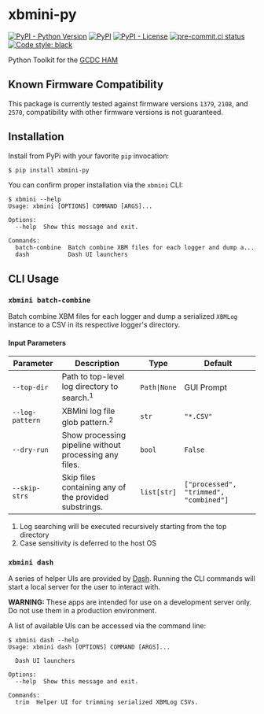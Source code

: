 # xbmini-py
[![PyPI - Python Version](https://img.shields.io/pypi/pyversions/xbmini-py/0.3.0?logo=python&logoColor=FFD43B)](https://pypi.org/project/xbmini-py/)
[![PyPI](https://img.shields.io/pypi/v/xbmini-py)](https://pypi.org/project/xbmini-py/)
[![PyPI - License](https://img.shields.io/pypi/l/xbmini-py?color=magenta)](https://github.com/sco1/xbmini-py/blob/master/LICENSE)
[![pre-commit.ci status](https://results.pre-commit.ci/badge/github/sco1/xbmini-py/main.svg)](https://results.pre-commit.ci/latest/github/sco1/xbmini-py/main)
[![Code style: black](https://img.shields.io/badge/code%20style-black-black)](https://github.com/psf/black)

Python Toolkit for the [GCDC HAM](http://www.gcdataconcepts.com/ham.html)

## Known Firmware Compatibility
This package is currently tested against firmware versions `1379`, `2108`, and `2570`, compatibility with other firmware versions is not guaranteed.

## Installation
Install from PyPi with your favorite `pip` invocation:

```bash
$ pip install xbmini-py
```

You can confirm proper installation via the `xbmini` CLI:
<!-- [[[cog
import cog
from subprocess import PIPE, run
out = run(["xbmini", "--help"], stdout=PIPE, encoding="ascii")
cog.out(
    f"```\n$ xbmini --help\n{out.stdout.rstrip()}\n```"
)
]]] -->
```
$ xbmini --help
Usage: xbmini [OPTIONS] COMMAND [ARGS]...

Options:
  --help  Show this message and exit.

Commands:
  batch-combine  Batch combine XBM files for each logger and dump a...
  dash           Dash UI launchers
```
<!-- [[[end]]] -->

## CLI Usage
### `xbmini batch-combine`
Batch combine XBM files for each logger and dump a serialized `XBMLog` instance to a CSV in its respective logger's directory.
#### Input Parameters
| Parameter       | Description                                            | Type         | Default                                |
|-----------------|--------------------------------------------------------|--------------|----------------------------------------|
| `--top-dir`     | Path to top-level log directory to search.<sup>1</sup> | `Path\|None` | GUI Prompt                             |
| `--log-pattern` | XBMini log file glob pattern.<sup>2</sup>              | `str`        | `"*.CSV"`                              |
| `--dry-run`     | Show processing pipeline without processing any files. | `bool`       | `False`                                |
| `--skip-strs`   | Skip files containing any of the provided substrings.  | `list[str]`  | `["processed", "trimmed", "combined"]` |

1. Log searching will be executed recursively starting from the top directory
2. Case sensitivity is deferred to the host OS

### `xbmini dash`
A series of helper UIs are provided by [Dash](https://dash.plotly.com/). Running the CLI commands will start a local server for the user to interact with.

**WARNING:** These apps are intended for use on a development server only. Do not use them in a production environment.

A list of available UIs can be accessed via the command line:
<!-- [[[cog
import cog
from subprocess import PIPE, run
out = run(["xbmini", "dash", "--help"], stdout=PIPE, encoding="ascii")
cog.out(
    f"```\n$ xbmini dash --help\n{out.stdout.rstrip()}\n```"
)
]]] -->
```
$ xbmini dash --help
Usage: xbmini dash [OPTIONS] COMMAND [ARGS]...

  Dash UI launchers

Options:
  --help  Show this message and exit.

Commands:
  trim  Helper UI for trimming serialized XBMLog CSVs.
```
<!-- [[[end]]] -->
